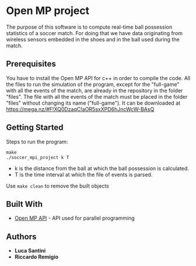 # Open MP project

The purpose of this software is to compute real-time ball possession statistics of a soccer match. For doing that we have data originating from wireless sensors embedded in the shoes and in the ball used during the match.

## Prerequisites

You have to install the Open MP API for c++ in order to compile the code.
All the files to run the simulation of the program, except for the "full-game" with all the events of the match, are already in the repository in the folder "files".
The file with all the events of the match must be placed in the folder "files" without changing its name ("full-game"). It can be downloaded at https://mega.nz/#F!XQ0DzaqC!aOR5sxXPD6hJncWcW-BAsQ

## Getting Started

Steps to run the program:
```
make
./soccer_mpi_project k T
```
- k is the distance from the ball at which the ball possession is calculated.
- T is the time interval at which the file of events is parsed.

Use ```make clean``` to remove the built objects

## Built With

* [Open MP API](https://www.openmp.org/) - API used for parallel programming

## Authors

* **Luca Santini**
* **Riccardo Remigio**
